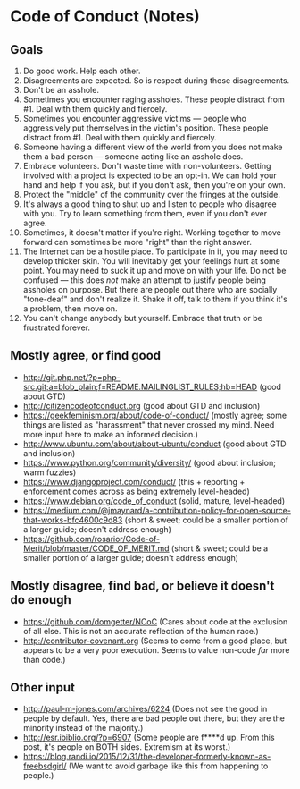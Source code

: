 # Code of Conduct (Notes)

## Goals

1. Do good work. Help each other.
1. Disagreements are expected. So is respect during those disagreements.
1. Don't be an asshole.
1. Sometimes you encounter raging assholes. These people distract from #1. Deal with them quickly and fiercely.
1. Sometimes you encounter aggressive victims — people who aggressively put themselves in the victim's position. These people distract from #1. Deal with them quickly and fiercely.
1. Someone having a different view of the world from you does not make them a bad person — someone acting like an asshole does.
1. Embrace volunteers. Don't waste time with non-volunteers. Getting involved with a project is expected to be an opt-in. We can hold your hand and help if you ask, but if you don't ask, then you're on your own.
1. Protect the "middle" of the community over the fringes at the outside.
1. It's always a good thing to shut up and listen to people who disagree with you. Try to learn something from them, even if you don't ever agree.
1. Sometimes, it doesn't matter if you're right. Working together to move forward can sometimes be more "right" than the right answer.
1. The Internet can be a hostile place. To participate in it, you may need to develop thicker skin. You will inevitably get your feelings hurt at some point. You may need to suck it up and move on with your life. Do not be confused — this does _not_ make an attempt to justify people being assholes on purpose. But there are people out there who are socially "tone-deaf" and don't realize it. Shake it off, talk to them if you think it's a problem, then move on.
1. You can't change anybody but yourself. Embrace that truth or be frustrated forever.

## Mostly agree, or find good

* http://git.php.net/?p=php-src.git;a=blob_plain;f=README.MAILINGLIST_RULES;hb=HEAD (good about GTD)
* http://citizencodeofconduct.org (good about GTD and inclusion)
* https://geekfeminism.org/about/code-of-conduct/ (mostly agree; some things are listed as "harassment" that never crossed my mind. Need more input here to make an informed decision.)
* http://www.ubuntu.com/about/about-ubuntu/conduct (good about GTD and inclusion)
* https://www.python.org/community/diversity/ (good about inclusion; warm fuzzies)
* https://www.djangoproject.com/conduct/ (this + reporting + enforcement comes across as being extremely level-headed)
* https://www.debian.org/code_of_conduct (solid, mature, level-headed)
* https://medium.com/@jmaynard/a-contribution-policy-for-open-source-that-works-bfc4600c9d83 (short & sweet; could be a smaller portion of a larger guide; doesn't address enough)
* https://github.com/rosarior/Code-of-Merit/blob/master/CODE_OF_MERIT.md (short & sweet; could be a smaller portion of a larger guide; doesn't address enough)

## Mostly disagree, find bad, or believe it doesn't do enough

* https://github.com/domgetter/NCoC (Cares about code at the exclusion of all else. This is not an accurate reflection of the human race.)
* http://contributor-covenant.org (Seems to come from a good place, but appears to be a very poor execution. Seems to value non-code _far_ more than code.)

## Other input

* http://paul-m-jones.com/archives/6224 (Does not see the good in people by default. Yes, there are bad people out there, but they are the minority instead of the majority.)
* http://esr.ibiblio.org/?p=6907 (Some people are f****d up. From this post, it's people on BOTH sides. Extremism at its worst.)
* https://blog.randi.io/2015/12/31/the-developer-formerly-known-as-freebsdgirl/ (We want to avoid garbage like this from happening to people.)
